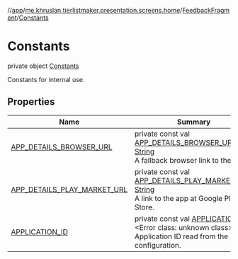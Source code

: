 //[app](../../../../index.md)/[me.khruslan.tierlistmaker.presentation.screens.home](../../index.md)/[FeedbackFragment](../index.md)/[Constants](index.md)

# Constants

private object [Constants](index.md)

Constants for internal use.

## Properties

| Name | Summary |
|---|---|
| [APP_DETAILS_BROWSER_URL](-a-p-p_-d-e-t-a-i-l-s_-b-r-o-w-s-e-r_-u-r-l.md) | private const val [APP_DETAILS_BROWSER_URL](-a-p-p_-d-e-t-a-i-l-s_-b-r-o-w-s-e-r_-u-r-l.md): [String](https://kotlinlang.org/api/latest/jvm/stdlib/kotlin/-string/index.html)<br>A fallback browser link to the app. |
| [APP_DETAILS_PLAY_MARKET_URL](-a-p-p_-d-e-t-a-i-l-s_-p-l-a-y_-m-a-r-k-e-t_-u-r-l.md) | private const val [APP_DETAILS_PLAY_MARKET_URL](-a-p-p_-d-e-t-a-i-l-s_-p-l-a-y_-m-a-r-k-e-t_-u-r-l.md): [String](https://kotlinlang.org/api/latest/jvm/stdlib/kotlin/-string/index.html)<br>A link to the app at Google Play Store. |
| [APPLICATION_ID](-a-p-p-l-i-c-a-t-i-o-n_-i-d.md) | private const val [APPLICATION_ID](-a-p-p-l-i-c-a-t-i-o-n_-i-d.md): <!---  GfmCommand {"@class":"org.jetbrains.dokka.gfm.ResolveLinkGfmCommand","dri":{"packageName":"","classNames":"<Error class: unknown class>","callable":null,"target":{"@class":"org.jetbrains.dokka.links.PointingToDeclaration"},"extra":null}} --->&lt;Error class: unknown class&gt;<!--- ---><br>Application ID read from the build configuration. |
